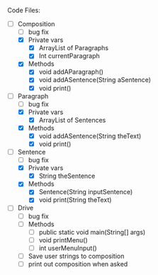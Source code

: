 Code Files:
- [ ] Composition
  - [ ] bug fix
  - [x] Private vars
    - [x] ArrayList of Paragraphs
    - [x] Int currentParagraph
  - [x] Methods
    - [x] void addAParagraph()
    - [x] void addASentence(String aSentence)
    - [x] void print()
- [ ] Paragraph
  - [ ] bug fix
  - [x] Private vars
    - [x] ArrayList of Sentences
  - [x] Methods
    - [x] void addASentence(String theText)
    - [x] void print()
- [ ] Sentence
  - [ ] bug fix
  - [x] Private vars
    - [x] String theSentence
  - [x] Methods
    - [x] Sentence(String inputSentence)
    - [x] void print(String theText)
- [ ] Drive
  - [ ] bug fix
  - [ ] Methods
    - [ ] public static void main(String[] args)
    - [ ] void printMenu()
    - [ ] int userMenuInput()
  - [ ] Save user strings to composition
  - [ ] print out composition when asked
